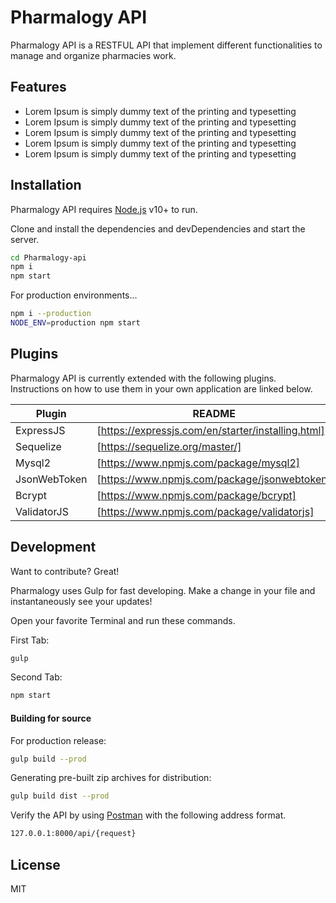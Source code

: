 # Pharmalogy API

Pharmalogy API is a RESTFUL API that implement different functionalities to manage and organize pharmacies work.

## Features

- Lorem Ipsum is simply dummy text of the printing and typesetting
- Lorem Ipsum is simply dummy text of the printing and typesetting
- Lorem Ipsum is simply dummy text of the printing and typesetting
- Lorem Ipsum is simply dummy text of the printing and typesetting
- Lorem Ipsum is simply dummy text of the printing and typesetting

## Installation

Pharmalogy API requires [Node.js](https://nodejs.org/) v10+ to run.

Clone and install the dependencies and devDependencies and start the server.

```sh
cd Pharmalogy-api
npm i
npm start
```

For production environments...

```sh
npm i --production
NODE_ENV=production npm start
```

## Plugins

Pharmalogy API is currently extended with the following plugins.
Instructions on how to use them in your own application are linked below.

| Plugin | README |
| ------ | ------ |
| ExpressJS | [https://expressjs.com/en/starter/installing.html] |
| Sequelize | [https://sequelize.org/master/] |
| Mysql2 | [https://www.npmjs.com/package/mysql2] |
| JsonWebToken | [https://www.npmjs.com/package/jsonwebtoken] |
| Bcrypt | [https://www.npmjs.com/package/bcrypt] |
| ValidatorJS | [https://www.npmjs.com/package/validatorjs] |

## Development

Want to contribute? Great!

Pharmalogy uses Gulp for fast developing.
Make a change in your file and instantaneously see your updates!

Open your favorite Terminal and run these commands.

First Tab:

```sh
gulp
```

Second Tab:

```sh
npm start
```

#### Building for source

For production release:

```sh
gulp build --prod
```

Generating pre-built zip archives for distribution:

```sh
gulp build dist --prod
```

Verify the API by using [Postman](https://www.postman.com/downloads/) with the following address format.

```sh
127.0.0.1:8000/api/{request}
```

## License

MIT